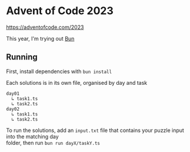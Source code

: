 # Advent of Code 2023
https://adventofcode.com/2023

This year, I'm trying out [Bun](https://bun.sh/)

## Running
First, install dependencies with `bun install`

Each solutions is in its own file, organised by day and task
```
day01
  ↳ task1.ts
  ↳ task2.ts
day02
  ↳ task1.ts
  ↳ task2.ts
```

To run the solutions, add an `input.txt` file that contains your puzzle input into the matching day  
folder, then run `bun run dayX/taskY.ts`
